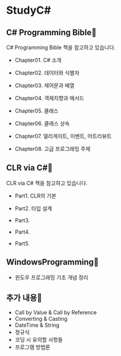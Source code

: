 # StudyC#

## C# Programming Bible🌺

C# Programming Bible 책을 참고하고 있습니다.

-  Chapter01. C# 소개

-  Chapter02. 데이터와 식별자

-  Chapter03. 제어문과 배열

-  Chapter04. 객체지향과 메서드

-  Chapter05. 클래스

-  Chapter06. 클래스 상속

-  Chapter07. 델리게이트, 이벤트, 어트리뷰트

-  Chapter08. 고급 프로그래밍 주제

## CLR via C#🌺

CLR via C# 책을 참고하고 있습니다.

- Part1. CLR의 기본

- Part2. 타입 설계

- Part3.

- Part4.

- Part5.

## WindowsProgramming🌺
- 윈도우 프로그래밍 기초 개념 정리

## 추가 내용🌺
- Call by Value  & Call by Reference
- Converting & Casting
- DateTime & String
- 정규식
- 코딩 시 유의할 사항들
- 프로그램 방법론
